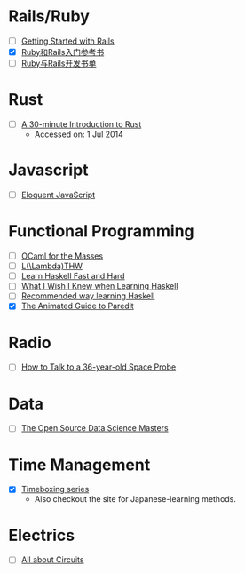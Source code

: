 # Rails/Ruby

- [ ] [Getting Started with Rails](http://guides.rubyonrails.org/getting_started.html)
- [X] [Ruby和Rails入门参考书](https://ruby-china.org/wiki/books)
- [ ] [Ruby与Rails开发书单](http://book.douban.com/doulist/1222802/)

# Rust

- [ ] [A 30-minute Introduction to Rust](http://doc.rust-lang.org/master/intro.html)
  - Accessed on: 1 Jul 2014

# Javascript

- [ ] [Eloquent JavaScript](http://eloquentjavascript.net/)

# Functional Programming

- [ ] [OCaml for the Masses](http://queue.acm.org/detail.cfm?id=2038036)
- [ ] [L(\Lambda)THW](http://learnlispthehardway.org/)
- [ ] [Learn Haskell Fast and Hard](http://yannesposito.com/Scratch/en/blog/Haskell-the-Hard-Way/)
- [ ] [What I Wish I Knew when Learning Haskell](http://dev.stephendiehl.com/hask/)
- [ ] [Recommended way learning Haskell](https://github.com/bitemyapp/learnhaskell)
- [X] [The Animated Guide to Paredit](http://danmidwood.com/content/2014/11/21/animated-paredit.html)

# Radio

- [ ] [How to Talk to a 36-year-old Space Probe](http://www.jmalsbury.com/how-to-talk-to-a-36-year-old-space-probe-isee-3-with-gnu-radio-a-usrp-and-a-big-dish/)

# Data

- [ ] [The Open Source Data Science Masters](http://datasciencemasters.org/)

# Time Management
- [X] [Timeboxing series](http://www.alljapaneseallthetime.com/blog/timeboxing-trilogy-part-1-what-and-why)
  * Also checkout the site for Japanese-learning methods.

# Electrics

- [ ] [All about Circuits](http://www.allaboutcircuits.com/)
